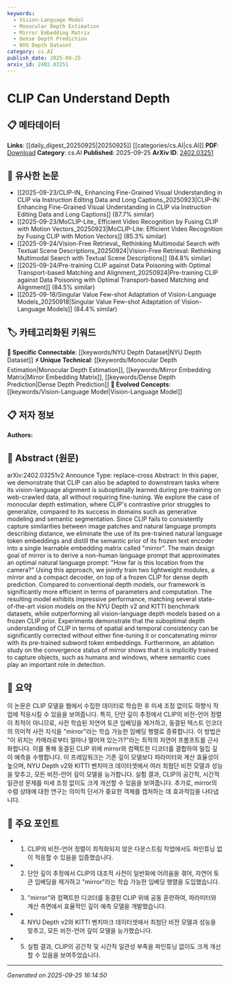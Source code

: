 ```yaml
---
keywords:
  - Vision-Language Model
  - Monocular Depth Estimation
  - Mirror Embedding Matrix
  - Dense Depth Prediction
  - NYU Depth Dataset
category: cs.AI
publish_date: 2025-09-25
arxiv_id: 2402.03251
---
```


<!-- KEYWORD_LINKING_METADATA:
{
  "processed_timestamp": "2025-09-25T16:14:50.431223",
  "vocabulary_version": "1.0",
  "selected_keywords": [
    "Vision-Language Model",
    "Monocular Depth Estimation",
    "Mirror Embedding Matrix",
    "Dense Depth Prediction",
    "NYU Depth Dataset"
  ],
  "rejected_keywords": [],
  "similarity_scores": {
    "Vision-Language Model": 0.92,
    "Monocular Depth Estimation": 0.85,
    "Mirror Embedding Matrix": 0.8,
    "Dense Depth Prediction": 0.78,
    "NYU Depth Dataset": 0.7
  },
  "extraction_method": "AI_prompt_based",
  "budget_applied": true,
  "candidates_json": {
    "candidates": [
      {
        "surface": "CLIP",
        "canonical": "Vision-Language Model",
        "aliases": [
          "Contrastive Language–Image Pre-training"
        ],
        "category": "evolved_concepts",
        "rationale": "CLIP is central to the paper's approach and aligns with the trending concept of Vision-Language Models.",
        "novelty_score": 0.45,
        "connectivity_score": 0.88,
        "specificity_score": 0.85,
        "link_intent_score": 0.92
      },
      {
        "surface": "monocular depth estimation",
        "canonical": "Monocular Depth Estimation",
        "aliases": [
          "single-image depth estimation"
        ],
        "category": "unique_technical",
        "rationale": "This is a specific task addressed in the paper, relevant for linking to depth estimation techniques.",
        "novelty_score": 0.7,
        "connectivity_score": 0.65,
        "specificity_score": 0.9,
        "link_intent_score": 0.85
      },
      {
        "surface": "mirror",
        "canonical": "Mirror Embedding Matrix",
        "aliases": [
          "mirror matrix"
        ],
        "category": "unique_technical",
        "rationale": "Introduced as a novel component in the paper, it is crucial for understanding the proposed method.",
        "novelty_score": 0.9,
        "connectivity_score": 0.6,
        "specificity_score": 0.95,
        "link_intent_score": 0.8
      },
      {
        "surface": "dense depth prediction",
        "canonical": "Dense Depth Prediction",
        "aliases": [
          "dense depth estimation"
        ],
        "category": "unique_technical",
        "rationale": "A key output of the proposed method, relevant for linking to depth prediction models.",
        "novelty_score": 0.65,
        "connectivity_score": 0.7,
        "specificity_score": 0.85,
        "link_intent_score": 0.78
      },
      {
        "surface": "NYU Depth v2",
        "canonical": "NYU Depth Dataset",
        "aliases": [
          "NYU Depth v2 dataset"
        ],
        "category": "specific_connectable",
        "rationale": "A benchmark dataset used for evaluation, important for linking to related datasets and benchmarks.",
        "novelty_score": 0.5,
        "connectivity_score": 0.75,
        "specificity_score": 0.8,
        "link_intent_score": 0.7
      }
    ],
    "ban_list_suggestions": [
      "depth understanding",
      "semantic prior",
      "conventional depth models"
    ]
  },
  "decisions": [
    {
      "candidate_surface": "CLIP",
      "resolved_canonical": "Vision-Language Model",
      "decision": "linked",
      "scores": {
        "novelty": 0.45,
        "connectivity": 0.88,
        "specificity": 0.85,
        "link_intent": 0.92
      }
    },
    {
      "candidate_surface": "monocular depth estimation",
      "resolved_canonical": "Monocular Depth Estimation",
      "decision": "linked",
      "scores": {
        "novelty": 0.7,
        "connectivity": 0.65,
        "specificity": 0.9,
        "link_intent": 0.85
      }
    },
    {
      "candidate_surface": "mirror",
      "resolved_canonical": "Mirror Embedding Matrix",
      "decision": "linked",
      "scores": {
        "novelty": 0.9,
        "connectivity": 0.6,
        "specificity": 0.95,
        "link_intent": 0.8
      }
    },
    {
      "candidate_surface": "dense depth prediction",
      "resolved_canonical": "Dense Depth Prediction",
      "decision": "linked",
      "scores": {
        "novelty": 0.65,
        "connectivity": 0.7,
        "specificity": 0.85,
        "link_intent": 0.78
      }
    },
    {
      "candidate_surface": "NYU Depth v2",
      "resolved_canonical": "NYU Depth Dataset",
      "decision": "linked",
      "scores": {
        "novelty": 0.5,
        "connectivity": 0.75,
        "specificity": 0.8,
        "link_intent": 0.7
      }
    }
  ]
}
-->

# CLIP Can Understand Depth

## 📋 메타데이터

**Links**: [[daily_digest_20250925|20250925]] [[categories/cs.AI|cs.AI]]
**PDF**: [Download](https://arxiv.org/pdf/2402.03251.pdf)
**Category**: cs.AI
**Published**: 2025-09-25
**ArXiv ID**: [2402.03251](https://arxiv.org/abs/2402.03251)

## 🔗 유사한 논문
- [[2025-09-23/CLIP-IN_ Enhancing Fine-Grained Visual Understanding in CLIP via Instruction Editing Data and Long Captions_20250923|CLIP-IN: Enhancing Fine-Grained Visual Understanding in CLIP via Instruction Editing Data and Long Captions]] (87.7% similar)
- [[2025-09-23/MoCLIP-Lite_ Efficient Video Recognition by Fusing CLIP with Motion Vectors_20250923|MoCLIP-Lite: Efficient Video Recognition by Fusing CLIP with Motion Vectors]] (85.3% similar)
- [[2025-09-24/Vision-Free Retrieval_ Rethinking Multimodal Search with Textual Scene Descriptions_20250924|Vision-Free Retrieval: Rethinking Multimodal Search with Textual Scene Descriptions]] (84.8% similar)
- [[2025-09-24/Pre-training CLIP against Data Poisoning with Optimal Transport-based Matching and Alignment_20250924|Pre-training CLIP against Data Poisoning with Optimal Transport-based Matching and Alignment]] (84.5% similar)
- [[2025-09-18/Singular Value Few-shot Adaptation of Vision-Language Models_20250918|Singular Value Few-shot Adaptation of Vision-Language Models]] (84.4% similar)

## 🏷️ 카테고리화된 키워드
**🔗 Specific Connectable**: [[keywords/NYU Depth Dataset|NYU Depth Dataset]]
**⚡ Unique Technical**: [[keywords/Monocular Depth Estimation|Monocular Depth Estimation]], [[keywords/Mirror Embedding Matrix|Mirror Embedding Matrix]], [[keywords/Dense Depth Prediction|Dense Depth Prediction]]
**🚀 Evolved Concepts**: [[keywords/Vision-Language Model|Vision-Language Model]]

## 📋 저자 정보

**Authors:** 

## 📄 Abstract (원문)

arXiv:2402.03251v2 Announce Type: replace-cross 
Abstract: In this paper, we demonstrate that CLIP can also be adapted to downstream tasks where its vision-language alignment is suboptimally learned during pre-training on web-crawled data, all without requiring fine-tuning. We explore the case of monocular depth estimation, where CLIP's contrastive prior struggles to generalize, compared to its success in domains such as generative modeling and semantic segmentation. Since CLIP fails to consistently capture similarities between image patches and natural language prompts describing distance, we eliminate the use of its pre-trained natural language token embeddings and distill the semantic prior of its frozen text encoder into a single learnable embedding matrix called "mirror". The main design goal of mirror is to derive a non-human language prompt that approximates an optimal natural language prompt: "How far is this location from the camera?" Using this approach, we jointly train two lightweight modules, a mirror and a compact decoder, on top of a frozen CLIP for dense depth prediction. Compared to conventional depth models, our framework is significantly more efficient in terms of parameters and computation. The resulting model exhibits impressive performance, matching several state-of-the-art vision models on the NYU Depth v2 and KITTI benchmark datasets, while outperforming all vision-language depth models based on a frozen CLIP prior. Experiments demonstrate that the suboptimal depth understanding of CLIP in terms of spatial and temporal consistency can be significantly corrected without either fine-tuning it or concatenating mirror with its pre-trained subword token embeddings. Furthermore, an ablation study on the convergence status of mirror shows that it is implicitly trained to capture objects, such as humans and windows, where semantic cues play an important role in detection.

## 📝 요약

이 논문은 CLIP 모델을 웹에서 수집한 데이터로 학습한 후 미세 조정 없이도 하향식 작업에 적응시킬 수 있음을 보여줍니다. 특히, 단안 깊이 추정에서 CLIP의 비전-언어 정렬이 최적이 아니므로, 사전 학습된 자연어 토큰 임베딩을 제거하고, 동결된 텍스트 인코더의 의미적 사전 지식을 "mirror"라는 학습 가능한 임베딩 행렬로 증류합니다. 이 방법은 "이 위치는 카메라로부터 얼마나 떨어져 있는가?"라는 최적의 자연어 프롬프트를 근사화합니다. 이를 통해 동결된 CLIP 위에 mirror와 컴팩트한 디코더를 결합하여 밀집 깊이 예측을 수행합니다. 이 프레임워크는 기존 깊이 모델보다 파라미터와 계산 효율성이 높으며, NYU Depth v2와 KITTI 벤치마크 데이터셋에서 여러 최첨단 비전 모델과 성능을 맞추고, 모든 비전-언어 깊이 모델을 능가합니다. 실험 결과, CLIP의 공간적, 시간적 일관성 문제를 미세 조정 없이도 크게 개선할 수 있음을 보여줍니다. 추가로, mirror의 수렴 상태에 대한 연구는 의미적 단서가 중요한 객체를 캡처하는 데 효과적임을 나타냅니다.

## 🎯 주요 포인트

- 1. CLIP의 비전-언어 정렬이 최적화되지 않은 다운스트림 작업에서도 파인튜닝 없이 적응할 수 있음을 입증했습니다.
- 2. 단안 깊이 추정에서 CLIP의 대조적 사전이 일반화에 어려움을 겪어, 자연어 토큰 임베딩을 제거하고 "mirror"라는 학습 가능한 임베딩 행렬을 도입했습니다.
- 3. "mirror"와 컴팩트한 디코더를 동결된 CLIP 위에 공동 훈련하여, 파라미터와 계산 측면에서 효율적인 깊이 예측 모델을 개발했습니다.
- 4. NYU Depth v2와 KITTI 벤치마크 데이터셋에서 최첨단 비전 모델과 성능을 맞추고, 모든 비전-언어 깊이 모델을 능가했습니다.
- 5. 실험 결과, CLIP의 공간적 및 시간적 일관성 부족을 파인튜닝 없이도 크게 개선할 수 있음을 보여주었습니다.


---

*Generated on 2025-09-25 16:14:50*